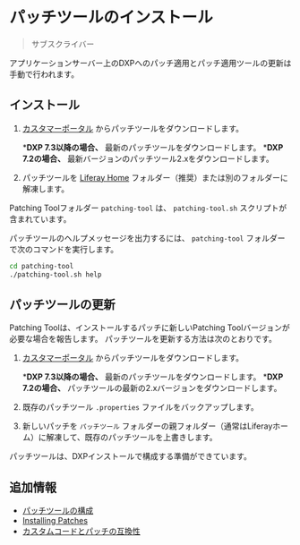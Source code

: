 # パッチツールのインストール

> サブスクライバー

アプリケーションサーバー上のDXPへのパッチ適用とパッチ適用ツールの更新は手動で行われます。

<a name="インストール" />

## インストール

1. [カスタマーポータル](https://customer.liferay.com/downloads) からパッチツールをダウンロードします。

    ***DXP 7.3以降の場合、** 最新のパッチツールをダウンロードします。
    ***DXP 7.2の場合、** 最新バージョンのパッチツール2.xをダウンロードします。

1. パッチツールを [Liferay Home](../../reference/liferay-home.md) フォルダー（推奨）または別のフォルダーに解凍します。

Patching Toolフォルダー `patching-tool` は、 `patching-tool.sh` スクリプトが含まれています。

パッチツールのヘルプメッセージを出力するには、 `patching-tool` フォルダーで次のコマンドを実行します。

```bash
cd patching-tool
./patching-tool.sh help
```

<a name="パッチツールの更新" />

## パッチツールの更新

Patching Toolは、インストールするパッチに新しいPatching Toolバージョンが必要な場合を報告します。 パッチツールを更新する方法は次のとおりです。

1. [カスタマーポータル](https://customer.liferay.com/downloads) からパッチツールをダウンロードします。

    ***DXP 7.3以降の場合、** 最新のパッチツールをダウンロードします。
    ***DXP 7.2の場合、** パッチツールの最新の2.xバージョンをダウンロードします。

1. 既存のパッチツール `.properties` ファイルをバックアップします。

1. 新しいパッチを `パッチツール` フォルダーの親フォルダー（通常はLiferayホーム）に解凍して、既存のパッチツールを上書きします。

パッチツールは、DXPインストールで構成する準備ができています。

<a name="追加情報" />

## 追加情報

* [パッチツールの構成](./configuring-the-patching-tool.md)
* [Installing Patches](./installing-patches.md)
* [カスタムコードとパッチの互換性](./advanced-patching-for-dxp-7-2/custom-code-and-patch-compatibility.md)
